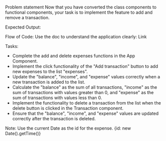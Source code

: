 Problem statement
Now that you have converted the class components to functional components, your task is to implement the feature to add and remove a transaction.

Expected Output:

Flow of Code:
Use the doc to understand the application clearly:
Link

Tasks:

- Complete the add and delete expenses functions in the App Component.
- Implement the click functionality of the "Add transaction" button to add new expenses to the list "expenses".
- Update the "balance", "income", and "expense" values correctly when a new transaction is added to the list.
- Calculate the "balance" as the sum of all transactions, "income" as the sum of transactions with values greater than 0, and "expense" as the sum of transactions with values less than 0.
- Implement the functionality to delete a transaction from the list when the delete button is clicked in the Transaction component.
- Ensure that the "balance", "income", and "expense" values are updated correctly after the transaction is deleted.

Note:
Use the current Date as the id for the expense. {id: new Date().getTime()}
